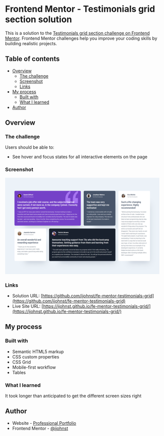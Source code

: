 # Frontend Mentor - Testimonials grid section solution

This is a solution to the [Testimonials grid section challenge on Frontend Mentor](https://www.frontendmentor.io/challenges/testimonials-grid-section-Nnw6J7Un7). Frontend Mentor challenges help you improve your coding skills by building realistic projects. 

## Table of contents

- [Overview](#overview)
  - [The challenge](#the-challenge)
  - [Screenshot](#screenshot)
  - [Links](#links)
- [My process](#my-process)
  - [Built with](#built-with)
  - [What I learned](#what-i-learned)
- [Author](#author)

## Overview

### The challenge

Users should be able to:

- See hover and focus states for all interactive elements on the page

### Screenshot

![](./solution.png)


### Links

- Solution URL: [https://github.com/ijohnst/fe-mentor-testimonials-grid](https://github.com/ijohnst/fe-mentor-testimonials-grid)
- Live Site URL: [https://ijohnst.github.io/fe-mentor-testimonials-grid/](https://ijohnst.github.io/fe-mentor-testimonials-grid/)

## My process

### Built with

- Semantic HTML5 markup
- CSS custom properties
- CSS Grid
- Mobile-first workflow
- Tables

### What I learned

It took longer than anticipated to get the different screen sizes right

## Author

- Website - [Professional Portfolio](https://ianjdigital.com)
- Frontend Mentor - [@ijohnst](https://www.frontendmentor.io/profile/ijohnst)
